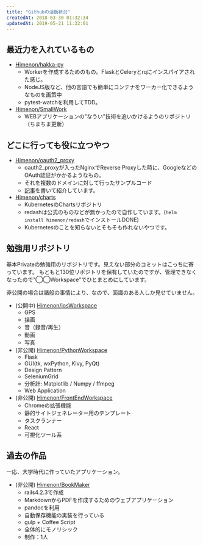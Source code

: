 ```yaml
---
title: "Githubの活動状況"
createdAt: 2018-03-30 01:32:34
updatedAt: 2019-05-21 11:22:01
---
```


## 最近力を入れているもの

- [Himenon/hakka-py](https://github.com/Himenon/hakka-py)
    - Workerを作成するためのもの。FlaskとCeleryとrqにインスパイアされた感じ。
    - NodeJS版など、他の言語でも簡単にコンテナをワーカー化できるようなものを画策中
    - pytest-watchを利用してTDD。
- [Himenon/SmallWork](https://github.com/Himenon/SmallWork)
    - WEBアプリケーションの"なうい"技術を追いかけるようのリポジトリ（ちまちま更新）

## どこに行っても役に立つやつ

- [Himenon/oauth2_proxy](https://github.com/Himenon/oauth2_proxy)
    - oauth2_proxyが入ったNginxでReverse Proxyした時に、GoogleなどのOAuth認証がかかるようなもの。
    - それを複数のドメインに対して行ったサンプルコード
    - [記事](/server/Multiple-Reverse-Proxy-Sapmle-with-oauth2_proxy/)を書いて紹介しています。
- [Himenon/charts](https://github.com/Himenon/charts)
    - KubernetesのChartsリポジトリ
    - redashは公式のものなどが無かったので自作しています。(`helm install himenon/redash`でインストールDONE)
    - Kubernetesのことを知らないとそもそも作れないやつです。

## 勉強用リポジトリ

基本Privateの勉強用のリポジトリです。見えない部分のコミットはこっちに寄っています。
もともと130位リポジトリを保有していたのですが、管理できなくなったので"◯◯Workspace"でひとまとめにしています。

非公開の場合は諸般の事情により、なので、面識のある人しか見せていません。

- (公開中) [Himenon/iosWorkspace](https://github.com/Himenon/iosWorkspace)
    - GPS
    - 描画
    - 音（録音/再生）
    - 動画
    - 写真
- (非公開) [Himenon/PythonWorkspace](https://github.com/Himenon/PythonWorkspace)
    - Flask
    - GUI(tk, wxPython, Kivy, PyQt)
    - Design Pattern
    - SeleniumGrid
    - 分析計: Matplotlib / Numpy / ffmpeg
    - Web Application
- (非公開) [Himenon/FrontEndWorkspace](https://github.com/Himenon/FrontEndWorkspace)
    - Chromeの拡張機能
    - 静的サイトジェネレーター用のテンプレート
    - タスクランナー
    - React
    - 可視化ツール系

## 過去の作品

一応、大学時代に作っていたアプリケーション。

- (非公開) [Himenon/BookMaker](https://github.com/Himenon/BookMaker)
    - rails4.2.3で作成
    - MarkdownからPDFを作成するためのウェブアプリケーション
    - pandocを利用
    - 自動保存機能の実装を行っている
    - gulp + Coffee Script
    - 全体的にモノリシック
    - 制作：1人
